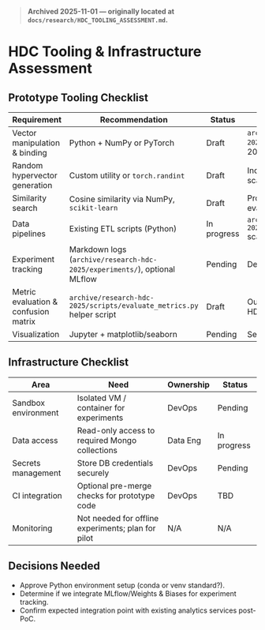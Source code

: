 > **Archived 2025-11-01 — originally located at `docs/research/HDC_TOOLING_ASSESSMENT.md`.**

# HDC Tooling & Infrastructure Assessment

## Prototype Tooling Checklist

| Requirement                          | Recommendation                                                            | Status      | Notes                                                                                                         |
| ------------------------------------ | ------------------------------------------------------------------------- | ----------- | ------------------------------------------------------------------------------------------------------------- |
| Vector manipulation & binding        | Python + NumPy or PyTorch                                                 | Draft       | `archive/research-hdc-2025/scripts/hdc_prototype.py` committed 2025-11-01                                     |
| Random hypervector generation        | Custom utility or `torch.randint`                                         | Draft       | Included in prototype script; add tests before scaling                                                        |
| Similarity search                    | Cosine similarity via NumPy, `scikit-learn`                               | Draft       | Prototype uses cosine similarity helper; evaluate Faiss for larger corpora                                    |
| Data pipelines                       | Existing ETL scripts (Python)                                             | In progress | `archive/research-hdc-2025/scripts/prepare_risk_scoring_dataset.py` scaffolds aggregates; awaits real exports |
| Experiment tracking                  | Markdown logs (`archive/research-hdc-2025/experiments/`), optional MLflow | Pending     | Decide if MLflow should be enabled                                                                            |
| Metric evaluation & confusion matrix | `archive/research-hdc-2025/scripts/evaluate_metrics.py` helper script     | Draft       | Outputs FP/FN counts and rates for baseline vs. HDC comparisons                                               |
| Visualization                        | Jupyter + matplotlib/seaborn                                              | Pending     | Setup notebook environment                                                                                    |

## Infrastructure Checklist

| Area                | Need                                               | Ownership | Status      |
| ------------------- | -------------------------------------------------- | --------- | ----------- |
| Sandbox environment | Isolated VM / container for experiments            | DevOps    | Pending     |
| Data access         | Read-only access to required Mongo collections     | Data Eng  | In progress |
| Secrets management  | Store DB credentials securely                      | DevOps    | Pending     |
| CI integration      | Optional pre-merge checks for prototype code       | DevOps    | TBD         |
| Monitoring          | Not needed for offline experiments; plan for pilot | N/A       | N/A         |

## Decisions Needed

- Approve Python environment setup (conda or venv standard?).
- Determine if we integrate MLflow/Weights & Biases for experiment tracking.
- Confirm expected integration point with existing analytics services post-PoC.
